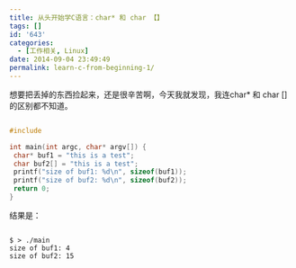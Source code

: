 ```yaml
---
title: 从头开始学C语言：char* 和 char 【】
tags: []
id: '643'
categories:
  - [工作相关, Linux]
date: 2014-09-04 23:49:49
permalink: learn-c-from-beginning-1/
---
```


想要把丢掉的东西捡起来，还是很辛苦啊，今天我就发现，我连char* 和 char []的区别都不知道。

```c

#include 

int main(int argc, char* argv[]) {
 char* buf1 = "this is a test";
 char buf2[] = "this is a test";
 printf("size of buf1: %d\n", sizeof(buf1));
 printf("size of buf2: %d\n", sizeof(buf2));
 return 0;
}

```

结果是：

```shell

$ > ./main
size of buf1: 4
size of buf2: 15

```